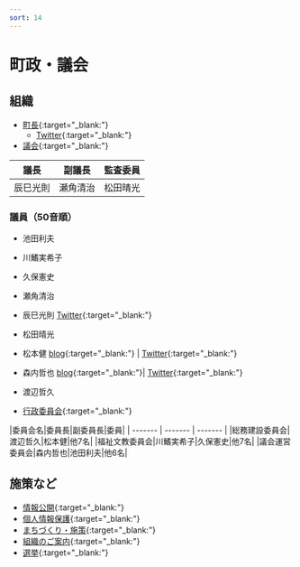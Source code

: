 ```yaml
---
sort: 14
---
```


# 町政・議会

## 組織
- [町長](https://www.town.miyake.lg.jp/chosei/chocho/index.html){:target="_blank:"}
  - [Twitter](https://twitter.com/miyake_cho_cho){:target="_blank:"}
- [議会](https://www.town.miyake.lg.jp/chosei/gikai/index.html){:target="_blank:"}

|議長|副議長|監査委員|
| ------- | ------- | -------- |
|辰巳光則|瀬角清治|松田晴光|

### 議員（50音順）
- 池田利夫
- 川鰭実希子
- 久保憲史
- 瀬角清治
- 辰巳光則 [Twitter](https://twitter.com/tatsumi1967){:target="_blank:"}
- 松田晴光
- 松本健 [blog](http://miyake365.jp/){:target="_blank:"} | [Twitter](https://twitter.com/MatsumoTake){:target="_blank:"}
- 森内哲也 [blog](https://mt.best-for-u.com/){:target="_blank:"}| [Twitter](https://twitter.com/my_moriuch){:target="_blank:"}
- 渡辺哲久

- [行政委員会](https://www.town.miyake.lg.jp/chosei/gyosei/index.html){:target="_blank:"}

|委員会名|委員長|副委員長|委員|
| ------- | ------- | ------- | 
|総務建設委員会|渡辺哲久|松本健|他7名|
|福祉文教委員会|川鰭実希子|久保憲史|他7名|
|議会運営委員会|森内哲也|池田利夫|他6名|

## 施策など
- [情報公開](https://www.town.miyake.lg.jp/chosei/kokai/jyohokokai.html){:target="_blank:"}
- [個人情報保護](https://www.town.miyake.lg.jp/chosei/kojin/kojinjyoho.html){:target="_blank:"}
- [まちづくり・施策](https://www.town.miyake.lg.jp/chosei/sesaku/index.html){:target="_blank:"}
- [組織のご案内](https://www.town.miyake.lg.jp/chosei/soshiki/index.html){:target="_blank:"}
- [選挙](https://www.town.miyake.lg.jp/chosei/senkyo/index.html){:target="_blank:"}
